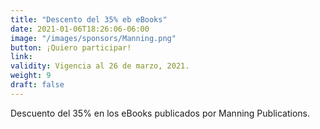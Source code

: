 ```yaml
---
title: "Descento del 35% eb eBooks"
date: 2021-01-06T18:26:06-06:00
image: "/images/sponsors/Manning.png"
button: ¡Quiero participar!
link: 
validity: Vigencia al 26 de marzo, 2021.
weight: 9
draft: false
---
```


Descuento del 35% en los eBooks publicados por Manning Publications. 